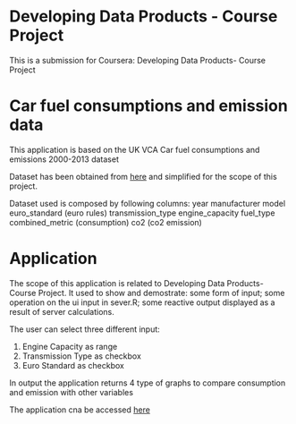 
Developing Data Products - Course Project
=========================
This is a submission for Coursera: Developing Data Products- Course Project


Car fuel consumptions and emission data
==================

This application is based on the UK VCA Car fuel consumptions and emissions 2000-2013 dataset

Dataset has been obtained from [here](http://data.okfn.org/data/amercader/car-fuel-and-emissions) and simplified for the scope of this project.

Dataset used is composed by following columns:
year
manufacturer
model
euro_standard (euro rules)
transmission_type
engine_capacity
fuel_type
combined_metric (consumption)
co2 (co2 emission)

Application
==================

The scope of this application is related to Developing Data Products- Course Project. It used to show and demostrate: some form of input; some operation on the ui input in sever.R; some reactive output displayed as a result of server calculations.

The user can select three different input:
1. Engine Capacity as range
2. Transmission Type as checkbox
3. Euro Standard as checkbox

In output the application returns 4 type of graphs to compare consumption and emission with other variables

The application cna be accessed [here](https://maolong.shinyapps.io/DDP_Project/)

